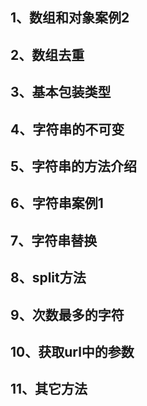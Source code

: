 ## 1、数组和对象案例2
## 2、数组去重
## 3、基本包装类型
## 4、字符串的不可变
## 5、字符串的方法介绍
## 6、字符串案例1
## 7、字符串替换
## 8、split方法
## 9、次数最多的字符
## 10、获取url中的参数
## 11、其它方法